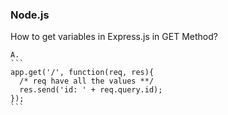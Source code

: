 ### Node.js

How to get variables in Express.js in GET Method?

    A.
    ```
    app.get('/', function(req, res){
      /* req have all the values **/
      res.send('id: ' + req.query.id);
    });
    ```
